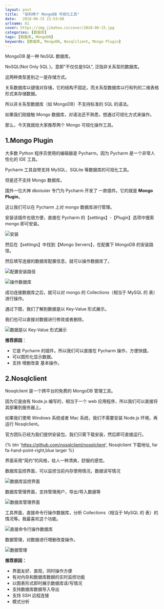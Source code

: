 ```yaml
---
layout: post
title:  "安利两个 MongoDB 可视化工具"
date:   2018-06-15 21:53:08
urlname: 61
cover: https://img.jikehou.cn/cover/2018-06-15.jpg
categories: [数据库]
tags: [数据库, MongoDB]
keywords: [数据库, MongoDB, Nosqlclient, Mongo Plugin]
---
```

MongoDB 是一种 NoSQL 数据库。

NoSQL(Not Only SQL )，意即"不仅仅是SQL", 泛指非关系型的数据库。

这两种类型差别之一是存储方式。

关系数据库以键值对存储，它的结构不固定。而关系型数据库以行和列的二维表格形式来存储数据。

所以非关系型数据库（如 MongoDB）不支持标准的 SQL 的语法。

如果我们刚接触 Mongo 数据库，对语法还不熟悉，想通过可视化方式来操作。

那么，今天我就给大家推荐两个 Mongo 可视化操作工具。
<!-- more -->
## 1.Mongo Plugin

大多数 Python 程序员使用的编辑器是 Pycharm。因为 Pycharm 是一个非常人性化的 IDE 工具。

Pycharm 工具自带支持 MySQL、SQLite 等数据库的可视化工具。

但是还不支持 Mongo 数据库。

国外一位大神 dboissier 专门为 Pycharm 开发了 一款插件。它的就是 **Mongo Plugin**。

这让我们可以在 Pycharm 上对 mongo 数据库进行管理。

安装该插件也很方便，直接在 Pycharm 的【settings】-【Plugin】选项中搜索 mongo 即可安装。

![安装](https://img.jikehou.cn/img/20180615_1.png)

然后在【settings】中找到【Mongo Servers】，在配置下 MongoDB 的安装路径。

然后填写连接的数据库配置信息，就可以操作数据库了。

![配置安装路径](https://img.jikehou.cn/img/20180615_2.png)

![操作数据库](https://img.jikehou.cn/img/20180615_3.png)

成功连接数据库之后，就可以对 mongo 的 Collections（相当于 MySQL 的 表）进行操作。

通过下图，我们了解到数据是以 Key-Value 形式展示。

我们也可以直接对数据进行修改或者删除。

![数据是以 Key-Value 形式展示](https://img.jikehou.cn/img/20180615_4.png)

**推荐原因**：
- 它是 Pycharm 的插件。所以我们可以直接在 Pycharm 操作，方便快捷。
- 可以图形化显示数据。
- 支持 增删改查 基本操作。


## 2.Nosqlclient

Nosqlclient 是一个跨平台的免费的 MongoDB 管理工具。

因为它是由有 Node.js 编写的，相当于一个 web 应用程序，所以我们可以直接将其部署到服务器上。

如果我们使用 Windows 系统或者 Mac 系统，我们不需要安装 Node.js 环境，再运行 Nosqlclient。

官方团队已经为我们提供安装包，我们只需下载安装，然后即可直接运行。

{% btn 'https://github.com/nosqlclient/nosqlclient', Nosqlclient 下载地址, far fa-hand-point-right,blue larger %}


界面采用“简约”的风格，给人一种清爽，舒服的感觉。

数据库监控界面，可以监控当前内存使用情况，数据读写情况

![数据库监控界面](https://img.jikehou.cn/img/20180615_5.png)

数据库管理界面，支持管理用户，导出/导入数据等

![数据库管理界面](https://img.jikehou.cn/img/20180615_6.png)

工具界面，直接命令行操作数据库，分析 Collections（相当于 MySQL 的 表）的情况等。我最喜欢这个功能。

![直接命令行操作数据库](https://img.jikehou.cn/img/20180615_7.png)

数据管理，对数据进行增删改查操作。

![数据管理](https://img.jikehou.cn/img/20180615_8.png)

**推荐原因：**
- 界面友好、直观，同时操作方便
- 有对内存和数据库数据的实时监控功能
- 以图表形式即时展示数据库读/写情况
- 支持数据库数据导入导出
- 支持 SSH 远程连接
- 模式分析